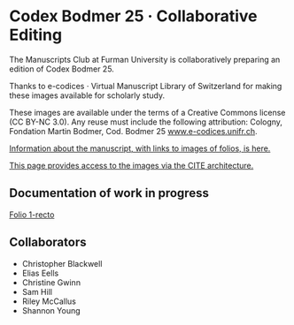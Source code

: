 Codex Bodmer 25 · Collaborative Editing
========

The Manuscripts Club at Furman University is collaboratively preparing an edition of Codex Bodmer 25.

Thanks to e-codices · Virtual Manuscript Library of Switzerland for making these images available for scholarly study.

These images are available under the terms of a Creative Commons license (CC BY-NC 3.0). Any reuse must include the following attribution: Cologny, Fondation Martin Bodmer, Cod. Bodmer 25 www.e-codices.unifr.ch.

[Information about the manuscript, with links to images of folios, is here.](http://folio.furman.edu/projects/mss/images-codbod25.html)

[This page provides access to the images via the CITE architecture.](http://folio.furman.edu/citeservlet/browseimg?urn=urn:cite:ecod:codbod25)

## Documentation of work in progress

[Folio 1-recto](http://folio.furman.edu/citeservlet/indices?urn=urn%3Acite%3Aecod%3Acodbod25.cb-0025_001r)

## Collaborators

- Christopher Blackwell
- Elias Eells
- Christine Gwinn
- Sam Hill
- Riley McCallus
- Shannon Young
